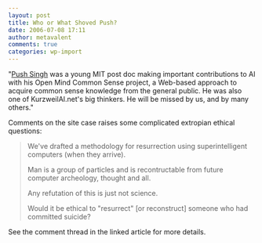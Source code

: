 ```yaml
---
layout: post
title: Who or What Shoved Push?
date: 2006-07-08 17:11
author: metavalent
comments: true
categories: wp-import
---
```

<div>"<a href="http://www.kurzweilai.net/meme/frame.html?main=/articles/art0678.html">Push Singh</a> was a young MIT post doc making important contributions to AI with his Open Mind Common Sense project, a Web-based approach to acquire common sense knowledge from the general public. He was also one of KurzweilAI.net's big thinkers. He will be missed by us, and by many others."

Comments on the site case raises some complicated extropian ethical questions:
<blockquote> We've drafted a methodology for resurrection using superintelligent computers (when they arrive).

Man is a group of particles and is recontructable from future computer archeology, thought and all.

Any refutation of this is just not science.

Would it be ethical to "resurrect" [or reconstruct]  someone who had committed suicide?
 </blockquote><blockquote></blockquote>See the comment thread in the linked article for more details.
</div>

